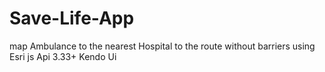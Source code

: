 # Save-Life-App
map Ambulance to the nearest Hospital to the route without barriers using Esri js Api 3.33+ Kendo Ui 
